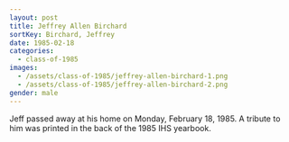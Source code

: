 ```yaml
---
layout: post
title: Jeffrey Allen Birchard
sortKey: Birchard, Jeffrey
date: 1985-02-18
categories:
  - class-of-1985
images:
  - /assets/class-of-1985/jeffrey-allen-birchard-1.png
  - /assets/class-of-1985/jeffrey-allen-birchard-2.png
gender: male
---
```


Jeff passed away at his home on Monday, February 18, 1985. A tribute to him was printed in the back of the 1985 IHS yearbook.
